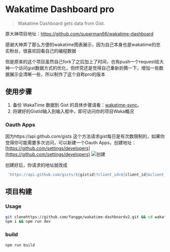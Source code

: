 # Wakatime Dashboard pro
> Wakatime Dashboard gets data from Gist.

原大神项目地址：https://github.com/superman66/wakatime-dashboard

感谢大神弄了那么方便的wakatime图表展示，因为自己本身也是wakatime的忠实粉丝，很喜欢回看自己的编程数据

但是原来的这个项目虽然自己fork了之后加上了时间，也有push一个request给大神一个访问gist数据方式的优化，但终究还是觉得自己重新折腾一下，增加一些数据展示会清晰一些，所以制作了这个自称pro的版本



## 使用步骤
1. 备份 WakaTime 数据到 Gist 的具体步骤请看：[wakatime-sync](https://github.com/superman66/wakatime-sync)。
2.  将建好的GistId输入到输入框中，即可访问你的项目Waka概况

### Oauth Apps
因为https://api.github.com/gists 这个方法请求gist每日是有次数限制的，如果你觉得你可能需要多次访问，可以新建一个Oauth Apps，创建地址：[https://github.com/settings/developers](https://github.com/settings/developers)
![创建](https://diy-assets.msstatic.com/mrfangge/sce.png)

创建好后，你请求的地址就改成
```javascript
 `https://api.github.com/gists/${gistid}?client_id=${client_id}&client_secret={$client_secret}`
```

## 项目构建
### Usage
```bash
git clonehttps://github.com/fangge/wakatime-dashboardv2.git && cd wakatime-dashboardv2
npm i && npm run dev
```
### build
```bash
npm run build
```